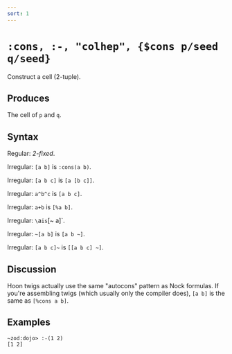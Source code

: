 ```yaml
---
sort: 1
---
```


# `:cons, :-, "colhep", {$cons p/seed q/seed}`

Construct a cell (2-tuple).

## Produces

The cell of `p` and `q`.

## Syntax

Regular: *2-fixed*.

Irregular: `[a b]` is `:cons(a b)`.

Irregular: `[a b c]` is `[a [b c]]`.

Irregular: `a^b^c` is `[a b c]`.

Irregular: `a+b` is `[%a b]`.

Irregular: `\`a` is `[~ a]`.

Irregular: `~[a b]` is `[a b ~]`.

Irregular: `[a b c]~` is `[[a b c] ~]`.

## Discussion

Hoon twigs actually use the same "autocons" pattern as Nock 
formulas.  If you're assembling twigs (which usually only the
compiler does), `[a b]` is the same as `[%cons a b]`.

## Examples

```
~zod:dojo> :-(1 2)
[1 2]
```
